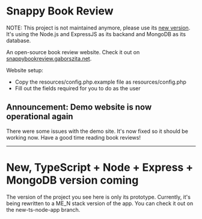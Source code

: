 # Snappy Book Review

NOTE: This project is not maintained anymore, please use its
[new version](https://github.com/gaborszita/snappy-book-review).
It's using the Node.js and ExpressJS as its backand and MongoDB as its
database.

An open-source book review website. Check it out on [snappybookreview.gaborszita.net](https://snappybookreview.gaborszita.net/).

Website setup:

- Copy the resources/config.php.example file as resources/config.php
- Fill out the fields required for you to do as the user

## Announcement: Demo website is now operational again

There were some issues with the demo site. It's now fixed so it should be working now. Have 
a good time reading book reviews!

---

# New, TypeScript + Node + Express + MongoDB version coming

The version of the project you see here is only its prototype. 
Currently, it's being rewritten to a ME_N stack version of the app. You 
can check it out on the new-ts-node-app branch.
